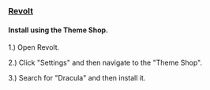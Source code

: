 ### [Revolt](https://revolt.chat/)

#### Install using the Theme Shop.

1.) Open Revolt.

2.) Click "Settings" and then navigate to the "Theme Shop".

3.) Search for "Dracula" and then install it.
